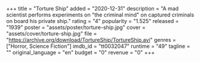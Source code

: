 +++
title = "Torture Ship"
added = "2020-12-31"
description = "A mad scientist performs experiments on \"the criminal mind\" on captured criminals on board his private ship."
rating = "4"
popularity = "1.525"
released = "1939"
poster = "assets/poster/torture-ship.jpg"
cover = "assets/cover/torture-ship.jpg"
file = "https://archive.org/download/TortureShip/TortureShip.avi"
genres = ["Horror, Science Fiction"]
imdb_id = "tt0032047"
runtime = "49"
tagline = ""
original_language = "en"
budget = "0"
revenue = "0"
+++